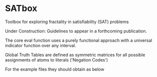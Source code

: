 # SATbox
Toolbox for exploring fractality in satisfiability (SAT) problems

Under Construction: Guidelines to appear in a forthcoming publication.

The core eval function uses a purely functional approach with a universal indicator function over any interval.

Global Truth Tables are defined as symmetric matrices for all possible assignments of atoms to literals ('Negation Codes')

For the example files they should obtain as below

